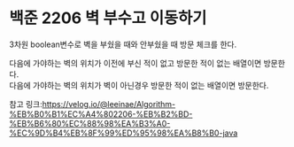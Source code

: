 # 백준 2206 벽 부수고 이동하기

3차원 boolean변수로 벽을 부쉈을 때와 안부쉈을 때 방문 체크를 한다.<br>

다음에 가야하는 벽의 위치가 이전에 부신 적이 없고 방문한 적이 없는 배열이면 방문한다.<br>
다음에 가야하는 벽의 위치가 벽이 아닌경우 방문한 적이 없는 배열이면 방문한다.<br>

참고 링크:https://velog.io/@leeinae/Algorithm-%EB%B0%B1%EC%A4%802206-%EB%B2%BD-%EB%B6%80%EC%88%98%EA%B3%A0-%EC%9D%B4%EB%8F%99%ED%95%98%EA%B8%B0-java
